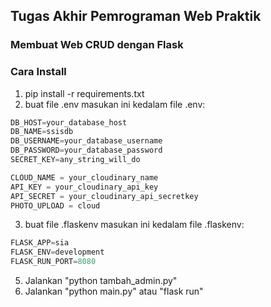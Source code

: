 ## Tugas Akhir Pemrograman Web Praktik 
### Membuat Web CRUD dengan Flask
### Cara Install
1. pip install -r requirements.txt
2. buat file .env
masukan ini kedalam file .env:
``` python
DB_HOST=your_database_host
DB_NAME=ssisdb
DB_USERNAME=your_database_username
DB_PASSWORD=your_database_password
SECRET_KEY=any_string_will_do

CLOUD_NAME = your_cloudinary_name
API_KEY = your_cloudinary_api_key
API_SECRET = your_cloudinary_api_secretkey
PHOTO_UPLOAD = cloud
```

3. buat file .flaskenv
masukan ini kedalam file .flaskenv:
```python
FLASK_APP=sia
FLASK_ENV=development
FLASK_RUN_PORT=8080
```

5. Jalankan "python tambah_admin.py"
6. Jalankan "python main.py" atau "flask run"

